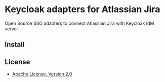 Keycloak adapters for Atlassian Jira
========================================

Open Source SSO adapters to connect Atlassian Jira with Keycloak IdM server.

Install
-------



License
-------

* [Apache License, Version 2.0](https://www.apache.org/licenses/LICENSE-2.0)